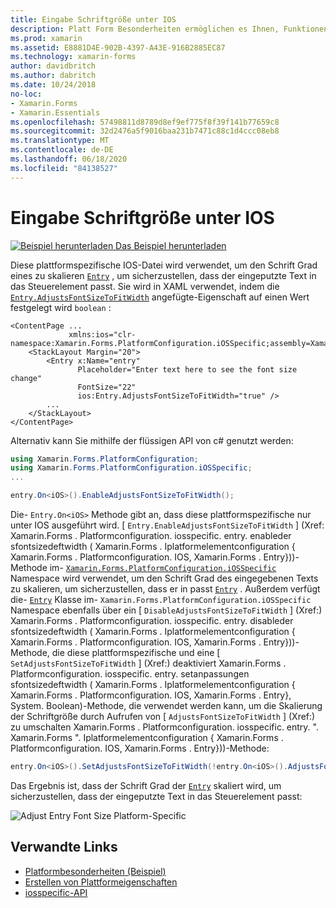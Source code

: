 ```yaml
---
title: Eingabe Schriftgröße unter IOS
description: Platt Form Besonderheiten ermöglichen es Ihnen, Funktionen zu nutzen, die nur auf einer bestimmten Plattform verfügbar sind, ohne dass benutzerdefinierte Renderer oder Effekte implementiert werden. In diesem Artikel wird erläutert, wie Sie die plattformspezifische IOS-Anwendung nutzen, die den Schrift Grad eines Eintrags skaliert.
ms.prod: xamarin
ms.assetid: E8881D4E-902B-4397-A43E-916B2885EC87
ms.technology: xamarin-forms
author: davidbritch
ms.author: dabritch
ms.date: 10/24/2018
no-loc:
- Xamarin.Forms
- Xamarin.Essentials
ms.openlocfilehash: 57498811d8789d8ef9ef775f8f39f141b77659c8
ms.sourcegitcommit: 32d2476a5f9016baa231b7471c88c1d4ccc08eb8
ms.translationtype: MT
ms.contentlocale: de-DE
ms.lasthandoff: 06/18/2020
ms.locfileid: "84138527"
---
```

# <a name="entry-font-size-on-ios"></a>Eingabe Schriftgröße unter IOS

[![Beispiel herunterladen](~/media/shared/download.png) Das Beispiel herunterladen](https://docs.microsoft.com/samples/xamarin/xamarin-forms-samples/userinterface-platformspecifics)

Diese plattformspezifische IOS-Datei wird verwendet, um den Schrift Grad eines zu skalieren [`Entry`](xref:Xamarin.Forms.Entry) , um sicherzustellen, dass der eingeputzte Text in das Steuerelement passt. Sie wird in XAML verwendet, indem die [`Entry.AdjustsFontSizeToFitWidth`](xref:Xamarin.Forms.PlatformConfiguration.iOSSpecific.Entry.AdjustsFontSizeToFitWidthProperty) angefügte-Eigenschaft auf einen Wert festgelegt wird `boolean` :

```xaml
<ContentPage ...
             xmlns:ios="clr-namespace:Xamarin.Forms.PlatformConfiguration.iOSSpecific;assembly=Xamarin.Forms.Core"
    <StackLayout Margin="20">
        <Entry x:Name="entry"
               Placeholder="Enter text here to see the font size change"
               FontSize="22"
               ios:Entry.AdjustsFontSizeToFitWidth="true" />
        ...
    </StackLayout>
</ContentPage>
```

Alternativ kann Sie mithilfe der flüssigen API von c# genutzt werden:

```csharp
using Xamarin.Forms.PlatformConfiguration;
using Xamarin.Forms.PlatformConfiguration.iOSSpecific;
...

entry.On<iOS>().EnableAdjustsFontSizeToFitWidth();
```

Die- `Entry.On<iOS>` Methode gibt an, dass diese plattformspezifische nur unter IOS ausgeführt wird. [ `Entry.EnableAdjustsFontSizeToFitWidth` ] (Xref: Xamarin.Forms . Platformconfiguration. iosspecific. entry. enableder sfontsizedeftwidth ( Xamarin.Forms . Iplatformelementconfiguration { Xamarin.Forms . Platformconfiguration. IOS, Xamarin.Forms . Entry}))-Methode im- [`Xamarin.Forms.PlatformConfiguration.iOSSpecific`](xref:Xamarin.Forms.PlatformConfiguration.iOSSpecific) Namespace wird verwendet, um den Schrift Grad des eingegebenen Texts zu skalieren, um sicherzustellen, dass er in passt [`Entry`](xref:Xamarin.Forms.Entry) . Außerdem verfügt die- [`Entry`](xref:Xamarin.Forms.PlatformConfiguration.iOSSpecific.Entry) Klasse im- `Xamarin.Forms.PlatformConfiguration.iOSSpecific` Namespace ebenfalls über ein [ `DisableAdjustsFontSizeToFitWidth` ] (Xref:) Xamarin.Forms . Platformconfiguration. iosspecific. entry. disableder sfontsizedeftwidth ( Xamarin.Forms . Iplatformelementconfiguration { Xamarin.Forms . Platformconfiguration. IOS, Xamarin.Forms . Entry}))-Methode, die diese plattformspezifische und eine [ `SetAdjustsFontSizeToFitWidth` ] (Xref:) deaktiviert Xamarin.Forms . Platformconfiguration. iosspecific. entry. setanpassungen sfontsizedeftwidth ( Xamarin.Forms . Iplatformelementconfiguration { Xamarin.Forms . Platformconfiguration. IOS, Xamarin.Forms . Entry}, System. Boolean)-Methode, die verwendet werden kann, um die Skalierung der Schriftgröße durch Aufrufen von [ `AdjustsFontSizeToFitWidth` ] (Xref:) zu umschalten Xamarin.Forms . Platformconfiguration. iosspecific. entry. ". Xamarin.Forms ". Iplatformelementconfiguration { Xamarin.Forms . Platformconfiguration. IOS, Xamarin.Forms . Entry}))-Methode:

```csharp
entry.On<iOS>().SetAdjustsFontSizeToFitWidth(!entry.On<iOS>().AdjustsFontSizeToFitWidth());
```

Das Ergebnis ist, dass der Schrift Grad der [`Entry`](xref:Xamarin.Forms.Entry) skaliert wird, um sicherzustellen, dass der eingeputzte Text in das Steuerelement passt:

![](entry-font-size-images/entry-font-size.png "Adjust Entry Font Size Platform-Specific")

## <a name="related-links"></a>Verwandte Links

- [Platformbesonderheiten (Beispiel)](https://docs.microsoft.com/samples/xamarin/xamarin-forms-samples/userinterface-platformspecifics)
- [Erstellen von Plattformeigenschaften](~/xamarin-forms/platform/platform-specifics/index.md#creating-platform-specifics)
- [iosspecific-API](xref:Xamarin.Forms.PlatformConfiguration.iOSSpecific)
